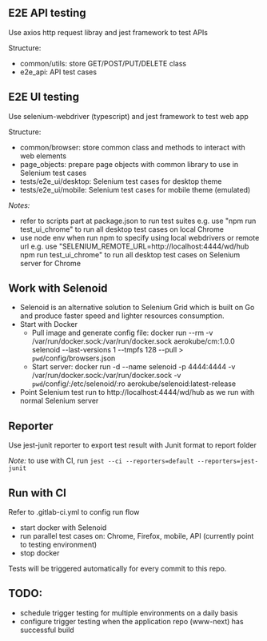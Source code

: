 ## E2E API testing
Use axios http request libray and jest framework to test APIs

Structure:
- common/utils: store GET/POST/PUT/DELETE class
- e2e_api: API test cases

## E2E UI testing
Use selenium-webdriver (typescript) and jest framework to test web app

Structure:
- common/browser: store common class and methods to interact with web elements
- page_objects: prepare page objects with common library to use in Selenium test cases
- tests/e2e_ui/desktop: Selenium test cases for desktop theme
- tests/e2e_ui/mobile: Selenium test cases for mobile theme (emulated)

*Notes:*
- refer to scripts part at package.json to run test suites
e.g. use "npm run test_ui_chrome" to run all desktop test cases on local Chrome
- use node env when run npm to specify using local webdrivers or remote url
e.g. use "SELENIUM_REMOTE_URL=http://localhost:4444/wd/hub npm run test_ui_chrome" to run all desktop test cases on Selenium server for Chrome

## Work with Selenoid
- Selenoid is an alternative solution to Selenium Grid which is built on Go and produce faster speed and lighter resources consumption.
- Start with Docker
    - Pull image and generate config file: docker run --rm -v /var/run/docker.sock:/var/run/docker.sock aerokube/cm:1.0.0 selenoid --last-versions 1 --tmpfs 128 --pull > `pwd`/config/browsers.json
    - Start server: docker run -d --name selenoid -p 4444:4444 -v /var/run/docker.sock:/var/run/docker.sock -v `pwd`/config/:/etc/selenoid/:ro aerokube/selenoid:latest-release
- Point Selenium test run to http://localhost:4444/wd/hub as we run with normal Selenium server

## Reporter
Use jest-junit reporter to export test result with Junit format to report folder

*Note:* to use with CI, run `jest --ci --reporters=default --reporters=jest-junit`

## Run with CI
Refer to .gitlab-ci.yml to config run flow
- start docker with Selenoid
- run parallel test cases on: Chrome, Firefox, mobile, API (currently point to testing environment)
- stop docker

Tests will be triggered automatically for every commit to this repo.

## TODO:
- schedule trigger testing for multiple environments on a daily basis
- configure trigger testing when the application repo (www-next) has successful build